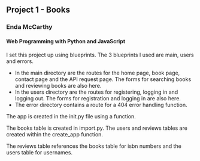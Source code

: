 ## Project 1 - Books
### Enda McCarthy
#### Web Programming with Python and JavaScript

I set this project up using blueprints.
The 3 blueprints I used are main, users and errors.
- In the main directory are the routes for the home page, book page, contact page and the API request page. The forms for searching books and reviewing books are also here.
- In the users directory are the routes for registering, logging in and logging out. The forms for registration and logging in are also here.
- The error directory contains a route for a 404 error handling function.

The app is created in the init.py file using a function.

The books table is created in import.py. The users and reviews tables are created within the create_app function.

The reviews table references the books table for isbn numbers and the users table for usernames.